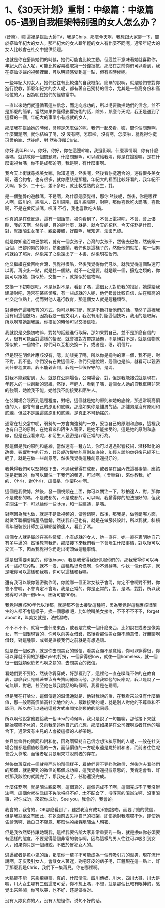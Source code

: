 # 1、《30天计划》重制：中级篇：中级篇05-遇到自我框架特别强的女人怎么办？

(音樂)，嗨 這裡是搭訕大師TV，我是Chris，那麼今天啊，我想跟大家聊一下，關於搭訕年紀大的女人，那年紀大的女人跟年輕的女人有什麼不同呢，通常年紀大的女人比較會在社交中提供話題。

也就是你在搭訕她們的時候，她們可能會比較主動，但這並不意味著她就喜歡你，年紀大的女人呢，可能比較容易獲取第一分鐘抵抗，那麼在之前你們可以看到，我在搭訕少婦的視頻裡面，可以明顯感受到這一點，但有些時候呢。

一些年紀大的女人，她們往往有比較強的自我框架，簡單的說啊，就是她們會對你進行說教，那麼年紀大的女人呢，都有著自己獨特的信念，尤其是一些高身份和高地位的人，因為呢在她們的經驗當中。

一直以來她們就遵循著這些信念，而走向成功的，所以呢要動搖她們的信念，並不是那麼的簡單，當然如果你懂得影響技術的話，除外，那麼今天呢，我正是遇到了這樣的一個，年紀大的事業小有成就的女人。

那麼我在搭訕她的時候，具體是怎麼做的呢，我們一起來看，嗨，問你個問題啊，什麼問題啊，就你結婚了嗎，沒 沒有啊，怎麼啦，沒有啊，怎麼啦，就覺得你挺可愛的嘛，然後呢，對 然後我叫Chris。

你好 我叫Flora，你好，你好，你在這邊幹嘛，我逛街啊，什麼事情啊，你有什麼事嗎，就請教你一個問題嘛，什麼問題啊，可以嫁給我嗎，你是在搗亂嗎，是在什麼電視台嗎，你不是成都的吧，我是啊，有什麼事啊。

我今天上街就尋找美女嘛，你知道吧，然後呢，然後看你挺適合的，還有很多美女啊，適合約會，也有很多，就你應該是那種，年紀大的裡面比較好看的，我年紀不大啊，多少，二十七，差不多吧，就比較成熟的女生，對。

是一個整骨的遊戲嗎，不是啊，為什麼這麼覺得，那你 然後呢，然後，你是哪裡人啊，四川的，綿陽人，四川綿陽，四川綿陽啊，對啊，那你喜歡吃火鍋嗎，喜歡啊，不是在做反派嗎，哎呀 不行，我也喜歡吃火鍋。

你真的是在做反派，這有一個話筒，被你看到了，不會上電視吧，不會，會上優酷，我的天啊，然後呢，目的是什麼，就是，就今天的任務，今天任務是什麼，對，就跟陌生女孩子，親密接觸，好酷啊，我知道，法國巴黎。

就是你知道百吻巴黎嗎，就有一個女孩子，台灣的女孩子，然後去巴黎，然後跟一百個，巴黎的男的帥哥，然後熱鬧，我們也是這樣子的，然後他們就拍，每一個男的就拍了照片，然後完了之後還出了一本書，然後現在他們。

他又繼續在做百吻台灣，我覺得很酷，然後我覺得你們可以，就我覺得這個點還可以再，再突出一點，就是找一個點，就不一定是要，就是跟一個，擁抱之類的，你說可以跟她，類似於，交換一下，就類似於信物啊。

交換一下初吻是吧，不是絕對不是，看到了嗎，這個女人對於我的搭訕，她還給我建議對吧，通常在某些領域，有一些成就的人呢，他們都會比較自信，站在較高的社交定位點上，從而對他人進行教育，那這個女人就是這種類型。

對待他們這種教育的方式，你可以用打斷，就是不斷打斷他們的話，當然了這裡我沒有用這個技巧，因為我是一個文明人，我沒有用打斷這個技巧，我用的是取解，所以啊當她跟我說，你搭訕的時候可以交換信物。

我就說是交換初吻嘛，對她的話題進行取解，那如果對自己，並不是那麼自信的人，很有可能面對這樣的情況，就會被對方帶跑話題，不是絕對不是，就是信物就類似於，一個物件，你們可以互相交換一下，或者是，嗯，明信片。

但是現在明信片應該沒有，嗯，訪談完了嗎，所以你是擺吻的第一個，我不是，對不對，我不是，你們沒有在做這個呀，你們只是說跟，這個也是嘛，就看可以親密到什麼程度嘛，我不能親密到，我是一個很保守的，是嗎。

對我不能親密到，太，就是在公開場合，公開場合，對，但是我能接受就是現在，年輕人的一些創新的思維，然後，年輕人，看到了嗎，這個女人她的自我框架非常的強啊，她說我不能，她說我不能接受和陌生人。

在公開場合親密到這種程度，對吧，這個就是她的原則和她的底線，那通常啊高價值的人，都會有自己的原則和底線，那麼如果你是雛男的話，那雛男是沒有原則和底線，但並不是說這些原則和底線，是真正不可動搖的。

通常在社交當中呢，弱勢的一方會向強勢的一方，妥協自己的原則和底線，這裡我也有自己的原則，在她看來和陌生人親密，是她不能接受的，這是她的原則和底線，但是在我看來呢，和陌生人親密是非常正常的行為。

那這個是我的原則和底線，當然還有一種方法，你可以通過影響技術，潛移默化的改變，影響對方的行為，以及呢改變她的原則和底線，年輕人說的你好像已經不年輕了，就是在做一些創意啊，然後我覺得這種創意還挺好的。

我覺得我們可以堅持做下去，不過我覺得在成都，或者是在國內做這種事情，應該還是挺難的，你可以關注一下我們的頻道，可以啊，( 音樂聲)，來你教我，好的，Chris，對Chris，這個是，你要Four啊。

這個是我微博，然後，發一個視頻在上面，你可以關注一下，秒拍達人，對，那你不是成都的嗎，不是成都的，不是成都的，可以啊，我覺得你的想法挺好的，但我先關注一下，可以給你一些idea，和一些建議，是嗎。

對啊因為我也做，就是不是做視頻的，做營銷啊，然後，那我是，做營銷哪方面，就做互聯網營銷產品營銷，然後我自己也有，就是在做服裝設計，所以我就，斜槓青年服裝設計師加互聯網營銷達人，看到了嗎。

這個女人就是屬於在某些領域，小有成就的女人，她一直在，她一直在表明她自己有多牛逼的，然後教育我們，那麼接下來我們看一下會發生什麼事情，對以後可以交流一下，因為我覺得你們走出街頭做這種事情。

還是很需要勇氣的，你很brave，我是我覺得我挺佩服你們的，那我覺得你可以再找一些好玩的點，就不一定，這種點很奇怪啊，你不覺得嗎，你找一個女孩子，就是哦你可以這樣和我嗎，你可以這樣和我嗎。

還有我可以跟你親密動作嗎，你說哪一個正常女孩子會嗎，肯定不會啊對不對，你會不會嗎，不會肯定不會啊，我是正常的，你是正常的，對，是嗎，對對，所以我覺得可以換一個idea，因為可能90後。

我覺得應該90年代以後都，就是都不會太接受這種吧，因為我覺得這種應該很陌生的人都不會這樣子，換一個思維吧，比如說叫美女接吻，不不不不不不，forget about it，叫美女就是，法式濕吻。

不不不不不，就寫一些什麼東西，或者是完成一個什麼東西，比如說在或者是像美女，有一個很現實的，你可以向美女借錢，然後看那個美女願不願意借，好無聊啊借錢，對這種事，或者是直接我們之前就是有想過讓。

就是做一個改造，就是你去問美女的微信，看美女願不願意給，你可以穿得很，你可以穿就不同的那種style的打扮，一個穿得很low，就像一個homeless，就一個很一個就類似於乞丐啊之類的，去問美女的微信。

看她們要不要給，然後你再穿成，好那看到了，這裡他一直在喋喋不休的在教育我，那麼我只是聽著並沒有去贊同他認同他，那麼我給他的反應呢，我只是說了一句無聊，對吧，甚至他在跟我說話的時候啊，我看是在聽啊。

但是我在打哈欠，這個傳遞的潛溝通就是，他對我說的話，在我看來並沒有什麼價值，那一般啊高價值高社交地位的人，最難接受的呢，就是別人對他的不尊重和不認同，所以你可以通過這種方式來間接剝奪他的認同感。

所以啊他說當他要給我一個idea的時候啊，我只是說了一句無聊，那他接下來就開始喋喋不休的，又向我闡述他自己的心想，那麼如果是在公司裡啊或者其他的場合下，通常沒有主見的人會被這樣的人給帶跑。

並且無條件的贊同和附和他，因為啊堅持自己信念想法和原則的人呢，一般在社交場合裡都是價值較高的一方，而低價值的一方呢永遠是屬於附和者，而前者往往呢會受人尊敬，而後者呢只是用來寸脫前者的存在。

然後你再穿成一個就是西裝的那個樣子，看他們要不要給你微信，然後你去看他們的那個，就是要到的微信的那個成功率，這我覺得還挺有意思的，我肯定會看，好啦那我該說的就說完了，那我先走了，任務還沒完成。

什麼任務啊，就是陌生親密啊，這個真的，這個完成不了啊，這個完成不了我沒辦法啊，這個你就在我這不失敗吧好不好，太不配合了，哎呀真的沒辦法啊，沒事沒事，祝你成功，來祝你成功，See you，我會的，我會的。

我會的，我會的，OK那麼看到了，雖然我沒有成功和她接吻，而要了她的微信，但是我絲毫沒有因此，在她面前丟失掉自己的框架，即使她對我喋喋不休，即使她告訴我啊，她自己不願意，那麼快的接受跟陌生人親密。

但是我依然堅持讓她親我，這裡我要告訴大家非常重要的一點，就是撩妹你必須要有這樣的態度，不要覺得這個非常的貌似啊，因為這樣的男人往往可以吸引到女人，如果你只是一個禮貌，不敢於冒犯女人的。

慫逼或者是膽小鬼的話，那麼你一輩子不可能成為一個有吸引力的型男，現在流行說啊，牙皮吸引女人，會讓女人著迷，對吧牙皮的痞子呢，正體現在這一點上，好了那麼我是Chris，我們下一集再見，你在哪裡啊。

大點能不能，來乘飛機票，真的，什麼情況，四川傳媒，川大，四川大哥，川大是嗎，川大女生哪有三個這麼可愛，你不想上嗎，不想，就是那個比較有眼神的，感覺出來熱鬧，你可以哭，也不好，还是做得对。

没有人欺负你的人，没有人想怪你，说句不好的话。